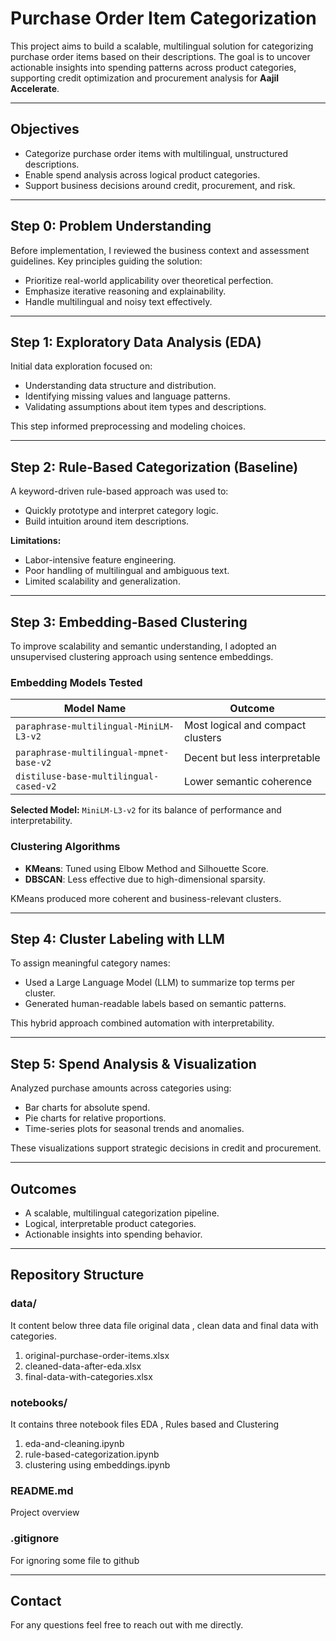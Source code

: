 # Purchase Order Item Categorization

This project aims to build a scalable, multilingual solution for categorizing purchase order items based on their descriptions. The goal is to uncover actionable insights into spending patterns across product categories, supporting credit optimization and procurement analysis for **Aajil Accelerate**.

---

## Objectives

- Categorize purchase order items with multilingual, unstructured descriptions.
- Enable spend analysis across logical product categories.
- Support business decisions around credit, procurement, and risk.

---

## Step 0: Problem Understanding

Before implementation, I reviewed the business context and assessment guidelines. Key principles guiding the solution:

- Prioritize real-world applicability over theoretical perfection.
- Emphasize iterative reasoning and explainability.
- Handle multilingual and noisy text effectively.

---

## Step 1: Exploratory Data Analysis (EDA)

Initial data exploration focused on:

- Understanding data structure and distribution.
- Identifying missing values and language patterns.
- Validating assumptions about item types and descriptions.

This step informed preprocessing and modeling choices.

---

## Step 2: Rule-Based Categorization (Baseline)

A keyword-driven rule-based approach was used to:

- Quickly prototype and interpret category logic.
- Build intuition around item descriptions.

**Limitations:**

- Labor-intensive feature engineering.
- Poor handling of multilingual and ambiguous text.
- Limited scalability and generalization.

---

## Step 3: Embedding-Based Clustering

To improve scalability and semantic understanding, I adopted an unsupervised clustering approach using sentence embeddings.

### Embedding Models Tested

| Model Name                                 | Outcome                              |
|-------------------------------------------|--------------------------------------|
| `paraphrase-multilingual-MiniLM-L3-v2`    | Most logical and compact clusters |
| `paraphrase-multilingual-mpnet-base-v2`   | Decent but less interpretable        |
| `distiluse-base-multilingual-cased-v2`    | Lower semantic coherence             |

**Selected Model:** `MiniLM-L3-v2` for its balance of performance and interpretability.

### Clustering Algorithms

- **KMeans**: Tuned using Elbow Method and Silhouette Score.
- **DBSCAN**: Less effective due to high-dimensional sparsity.

KMeans produced more coherent and business-relevant clusters.

---

## Step 4: Cluster Labeling with LLM

To assign meaningful category names:

- Used a Large Language Model (LLM) to summarize top terms per cluster.
- Generated human-readable labels based on semantic patterns.

This hybrid approach combined automation with interpretability.

---

## Step 5: Spend Analysis & Visualization

Analyzed purchase amounts across categories using:

- Bar charts for absolute spend.
- Pie charts for relative proportions.
- Time-series plots for seasonal trends and anomalies.

These visualizations support strategic decisions in credit and procurement.

---

## Outcomes

- A scalable, multilingual categorization pipeline.
- Logical, interpretable product categories.
- Actionable insights into spending behavior.

---

## Repository Structure

### data/ 
It content below three data file original data , clean data and final data with categories.
1. original-purchase-order-items.xlsx
2. cleaned-data-after-eda.xlsx
3. final-data-with-categories.xlsx 

### notebooks/ 
It contains three notebook files EDA , Rules based and Clustering
1. eda-and-cleaning.ipynb
2. rule-based-categorization.ipynb
3. clustering using embeddings.ipynb

### README.md  
Project overview

### .gitignore  
For ignoring some file to github

---

## Contact

For any questions feel free to reach out with me directly.

